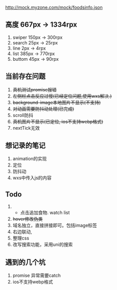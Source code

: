 http://mock.myzone.com/mock/foodsinfo.json

## 高度 667px -> 1334rpx
1. swiper 150px -> 300rpx
2. search 25px -> 25rpx
3. line 2px -> 4rpx
4. list 385px -> 770rpx
5. buttom 45px -> 90rpx 


## 当前存在问题
1. ~~真机测试promise报错~~
2. ~~左侧栏点击反应过慢(已经定位问题,使用wxs解决.)~~
3. ~~background-image本地图片不显示(不支持)~~
4. ~~对动画需要防抖动处理(已完成)~~
5. scroll防抖
6. ~~真机图片不显示(已定位, ios不支持webp格式)~~
7. nextTick无效

## 想记录的笔记
1. animation的实现
2. 定位
3. 防抖动
4. wxs中传入js的内容


## Todo
1. + 点击追加食物. watch list
2. ~~hover修改伪类~~
3. 域名独立，直接拼接即可。包括image标签
4. 右边联动, 
5. 整理css
6. 改写搜索功能，采用uni的搜索

## 遇到的几个坑
1. promise 异常需要catch
2. ios不支持webp格式
